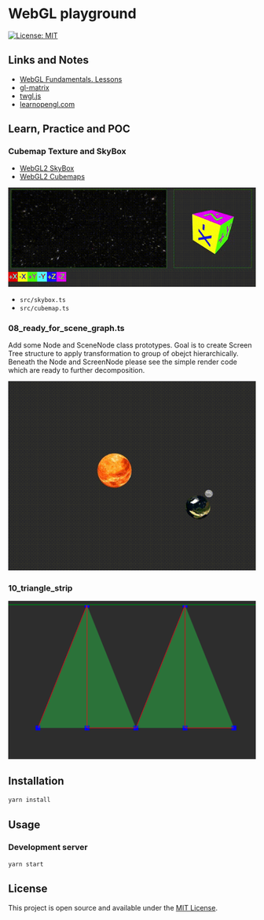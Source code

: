 # WebGL playground

[![License: MIT](https://img.shields.io/badge/License-MIT-blue.svg)](https://opensource.org/licenses/MIT)

## Links and Notes
- [WebGL Fundamentals. Lessons](https://webglfundamentals.org/webgl/lessons/)
- [gl-matrix](http://glmatrix.net/)
- [twgl.js](https://twgljs.org/)
- [learnopengl.com](https://learnopengl.com/)

## Learn, Practice and POC

### Cubemap Texture and SkyBox
 - [WebGL2 SkyBox](https://webgl2fundamentals.org/webgl/lessons/webgl-skybox.html)
 - [WebGL2 Cubemaps](https://webgl2fundamentals.org/webgl/lessons/webgl-cube-maps.html)

![cubemap_demo](public/cubemap_demo.gif)
- `src/skybox.ts`
- `src/cubemap.ts`

### 08_ready_for_scene_graph.ts
Add some Node and SceneNode class prototypes. Goal is to create Screen Tree structure to apply transformation to group of obejct hierarchically.
Beneath the Node and ScreenNode please see the simple render code which are ready to further decomposition.

![08_scene_graph_poc](public/08_scene_graph_poc.gif)


### 10_triangle_strip
![10_triangle_strip.png](public/10_triangle_strip.png)


## Installation

```bash
yarn install
```

## Usage

### Development server

```bash
yarn start
```


## License

This project is open source and available under the [MIT License](LICENSE).
